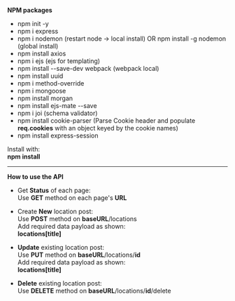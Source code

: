 **NPM packages**

 * npm init -y 
 * npm i express 
 * npm i nodemon (restart node -> local install) OR npm install -g nodemon (global install)
 * npm install axios
 * npm i ejs (ejs for templating)
 * npm install --save-dev webpack (webpack local)
 * npm install uuid
 * npm i method-override
 * npm i mongoose
 * npm install morgan
 * npm install ejs-mate --save
 * npm i joi (schema validator)
 * npm install cookie-parser (Parse Cookie header and populate **req.cookies** with an object keyed by the cookie names)
 * npm install express-session

 Install with: <br/>
**npm install**

---

**How to use the API**

* Get **Status** of each page: <br/>
Use **GET** method on each page's **URL**

* Create **New** location post: <br/>
Use **POST** method on **baseURL**/locations <br/>
Add required data payload as shown: <br/>
**locations[title]**

* **Update** existing location post: <br/>
Use **PUT** method on **baseURL**/locations/**id** <br/>
Add required data payload as shown: <br/>
**locations[title]**

* **Delete** existing location post: <br/>
Use **DELETE** method on **baseURL**/locations/**id**/delete
